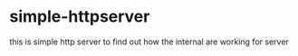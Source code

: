 # simple-httpserver

this is simple http server
to find out how the internal are working for server
